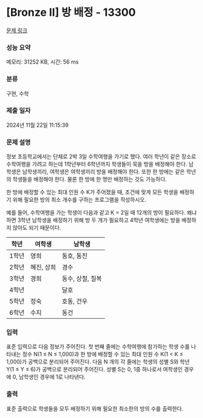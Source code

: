 # [Bronze II] 방 배정 - 13300 

[문제 링크](https://www.acmicpc.net/problem/13300) 

### 성능 요약

메모리: 31252 KB, 시간: 56 ms

### 분류

구현, 수학

### 제출 일자

2024년 11월 22일 11:15:39

### 문제 설명

<p>정보 초등학교에서는 단체로 2박 3일 수학여행을 가기로 했다. 여러 학년이 같은 장소로 수학여행을 가려고 하는데 1학년부터 6학년까지 학생들이 묵을 방을 배정해야 한다. 남학생은 남학생끼리, 여학생은 여학생끼리 방을 배정해야 한다. 또한 한 방에는 같은 학년의 학생들을 배정해야 한다. 물론 한 방에 한 명만 배정하는 것도 가능하다.</p>

<p>한 방에 배정할 수 있는 최대 인원 수 K가 주어졌을 때, 조건에 맞게 모든 학생을 배정하기 위해 필요한 방의 최소 개수를 구하는 프로그램을 작성하시오.</p>

<p>예를 들어, 수학여행을 가는 학생이 다음과 같고 K = 2일 때 12개의 방이 필요하다. 왜냐하면 3학년 남학생을 배정하기 위해 방 두 개가 필요하고 4학년 여학생에는 방을 배정하지 않아도 되기 때문이다.</p>

<table class="table table-bordered table-center-30">
	<thead>
		<tr>
			<th>학년</th>
			<th>여학생</th>
			<th>남학생</th>
		</tr>
	</thead>
	<tbody>
		<tr>
			<td>1학년</td>
			<td>영희</td>
			<td>동호, 동진</td>
		</tr>
		<tr>
			<td>2학년</td>
			<td>혜진, 상희</td>
			<td>경수</td>
		</tr>
		<tr>
			<td>3학년</td>
			<td>경희</td>
			<td>동수, 상철, 칠복</td>
		</tr>
		<tr>
			<td>4학년</td>
			<td> </td>
			<td>달호</td>
		</tr>
		<tr>
			<td>5학년</td>
			<td>정숙</td>
			<td>호동, 건우</td>
		</tr>
		<tr>
			<td>6학년</td>
			<td>수지</td>
			<td>동건</td>
		</tr>
	</tbody>
</table>

### 입력 

 <p>표준 입력으로 다음 정보가 주어진다. 첫 번째 줄에는 수학여행에 참가하는 학생 수를 나타내는 정수 N(1 ≤ N ≤ 1,000)과 한 방에 배정할 수 있는 최대 인원 수 K(1 < K ≤ 1,000)가 공백으로 분리되어 주어진다. 다음 N 개의 각 줄에는 학생의 성별 S와 학년 Y(1 ≤ Y ≤ 6)가 공백으로 분리되어 주어진다. 성별 S는 0, 1중 하나로서 여학생인 경우에 0, 남학생인 경우에 1로 나타낸다. </p>

### 출력 

 <p>표준 출력으로 학생들을 모두 배정하기 위해 필요한 최소한의 방의 수를 출력한다.</p>

